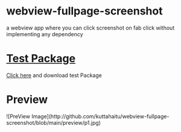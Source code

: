 # webview-fullpage-screenshot
a webview app where you can click screenshot on fab click without implementing any dependency 

<h1><a href="https://github.com/kuttahaitu/webview-fullpage-screenshot/raw/main/debug.apk">Test Package</a></h1>
<p><a href="https://github.com/kuttahaitu/webview-fullpage-screenshot/raw/main/debug.apk">Click here</a> and download test Package</p>

<h1>Preview</h1>
![PreView Image](http://github.com/kuttahaitu/webview-fullpage-screenshot/blob/main/preview/p1.jpg)
